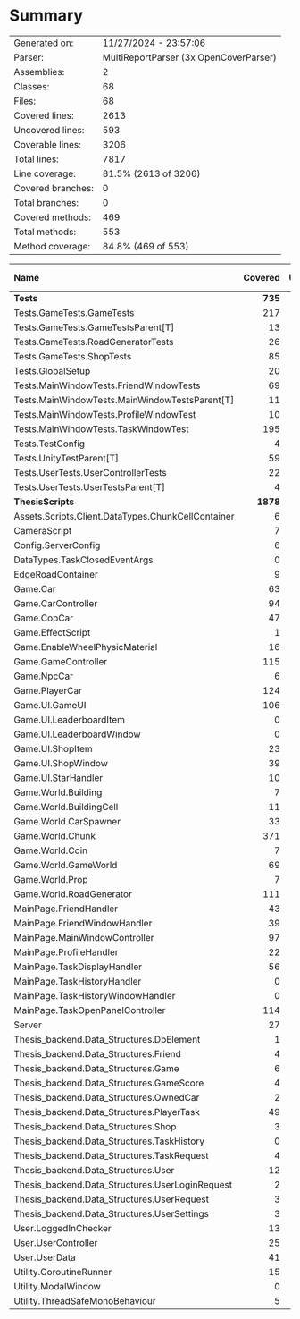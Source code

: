 ﻿# Summary
|||
|:---|:---|
| Generated on: | 11/27/2024 - 23:57:06 |
| Parser: | MultiReportParser (3x OpenCoverParser) |
| Assemblies: | 2 |
| Classes: | 68 |
| Files: | 68 |
| Covered lines: | 2613 |
| Uncovered lines: | 593 |
| Coverable lines: | 3206 |
| Total lines: | 7817 |
| Line coverage: | 81.5% (2613 of 3206) |
| Covered branches: | 0 |
| Total branches: | 0 |
| Covered methods: | 469 |
| Total methods: | 553 |
| Method coverage: | 84.8% (469 of 553) |

|**Name**|**Covered**|**Uncovered**|**Coverable**|**Total**|**Line coverage**|**Covered**|**Total**|**Branch coverage**|**Covered**|**Total**|**Method coverage**|
|:---|---:|---:|---:|---:|---:|---:|---:|---:|---:|---:|---:|
|**Tests**|**735**|**21**|**756**|**1392**|**97.2%**|**0**|**0**|****|**56**|**56**|**100%**|
|Tests.GameTests.GameTests|217|0|217|352|100%|0|0||16|16|100%|
|Tests.GameTests.GameTestsParent[T]|13|9|22|47|59%|0|0||1|1|100%|
|Tests.GameTests.RoadGeneratorTests|26|0|26|56|100%|0|0||3|3|100%|
|Tests.GameTests.ShopTests|85|3|88|157|96.5%|0|0||6|6|100%|
|Tests.GlobalSetup|20|0|20|56|100%|0|0||4|4|100%|
|Tests.MainWindowTests.FriendWindowTests|69|0|69|128|100%|0|0||4|4|100%|
|Tests.MainWindowTests.MainWindowTestsParent[T]|11|9|20|41|55%|0|0||1|1|100%|
|Tests.MainWindowTests.ProfileWindowTest|10|0|10|32|100%|0|0||1|1|100%|
|Tests.MainWindowTests.TaskWindowTest|195|0|195|296|100%|0|0||10|10|100%|
|Tests.TestConfig|4|0|4|48|100%|0|0||1|1|100%|
|Tests.UnityTestParent[T]|59|0|59|108|100%|0|0||5|5|100%|
|Tests.UserTests.UserControllerTests|22|0|22|47|100%|0|0||3|3|100%|
|Tests.UserTests.UserTestsParent[T]|4|0|4|24|100%|0|0||1|1|100%|
|**ThesisScripts**|**1878**|**572**|**2450**|**6425**|**76.6%**|**0**|**0**|****|**413**|**497**|**83%**|
|Assets.Scripts.Client.DataTypes.ChunkCellContainer|6|0|6|31|100%|0|0||5|5|100%|
|CameraScript|7|0|7|35|100%|0|0||2|2|100%|
|Config.ServerConfig|6|1|7|151|85.7%|0|0||6|7|85.7%|
|DataTypes.TaskClosedEventArgs|0|4|4|17|0%|0|0||0|1|0%|
|EdgeRoadContainer|9|0|9|33|100%|0|0||7|7|100%|
|Game.Car|63|22|85|179|74.1%|0|0||13|13|100%|
|Game.CarController|94|25|119|230|78.9%|0|0||14|18|77.7%|
|Game.CopCar|47|11|58|100|81%|0|0||1|1|100%|
|Game.EffectScript|1|0|1|17|100%|0|0||1|1|100%|
|Game.EnableWheelPhysicMaterial|16|0|16|45|100%|0|0||2|2|100%|
|Game.GameController|115|10|125|291|92%|0|0||25|25|100%|
|Game.NpcCar|6|0|6|25|100%|0|0||1|1|100%|
|Game.PlayerCar|124|49|173|315|71.6%|0|0||16|18|88.8%|
|Game.UI.GameUI|106|22|128|327|82.8%|0|0||24|28|85.7%|
|Game.UI.LeaderboardItem|0|4|4|38|0%|0|0||0|1|0%|
|Game.UI.LeaderboardWindow|0|43|43|135|0%|0|0||0|5|0%|
|Game.UI.ShopItem|23|0|23|109|100%|0|0||8|8|100%|
|Game.UI.ShopWindow|39|13|52|157|75%|0|0||6|8|75%|
|Game.UI.StarHandler|10|0|10|50|100%|0|0||1|1|100%|
|Game.World.Building|7|2|9|77|77.7%|0|0||5|7|71.4%|
|Game.World.BuildingCell|11|0|11|46|100%|0|0||7|7|100%|
|Game.World.CarSpawner|33|10|43|129|76.7%|0|0||4|5|80%|
|Game.World.Chunk|371|43|414|778|89.6%|0|0||29|30|96.6%|
|Game.World.Coin|7|0|7|34|100%|0|0||2|2|100%|
|Game.World.GameWorld|69|16|85|173|81.1%|0|0||6|6|100%|
|Game.World.Prop|7|3|10|66|70%|0|0||3|6|50%|
|Game.World.RoadGenerator|111|23|134|244|82.8%|0|0||8|9|88.8%|
|MainPage.FriendHandler|43|0|43|125|100%|0|0||7|7|100%|
|MainPage.FriendWindowHandler|39|20|59|154|66.1%|0|0||7|9|77.7%|
|MainPage.MainWindowController|97|39|136|313|71.3%|0|0||14|17|82.3%|
|MainPage.ProfileHandler|22|3|25|94|88%|0|0||4|5|80%|
|MainPage.TaskDisplayHandler|56|17|73|192|76.7%|0|0||10|11|90.9%|
|MainPage.TaskHistoryHandler|0|12|12|55|0%|0|0||0|1|0%|
|MainPage.TaskHistoryWindowHandler|0|30|30|94|0%|0|0||0|5|0%|
|MainPage.TaskOpenPanelController|114|14|128|299|89%|0|0||15|15|100%|
|Server|27|7|34|158|79.4%|0|0||1|1|100%|
|Thesis_backend.Data_Structures.DbElement|1|1|2|14|50%|0|0||2|3|66.6%|
|Thesis_backend.Data_Structures.Friend|4|1|5|33|80%|0|0||9|10|90%|
|Thesis_backend.Data_Structures.Game|6|2|8|43|75%|0|0||12|15|80%|
|Thesis_backend.Data_Structures.GameScore|4|2|6|34|66.6%|0|0||8|11|72.7%|
|Thesis_backend.Data_Structures.OwnedCar|2|3|5|32|40%|0|0||4|9|44.4%|
|Thesis_backend.Data_Structures.PlayerTask|49|12|61|137|80.3%|0|0||24|26|92.3%|
|Thesis_backend.Data_Structures.Shop|3|1|4|27|75%|0|0||6|7|85.7%|
|Thesis_backend.Data_Structures.TaskHistory|0|6|6|34|0%|0|0||0|11|0%|
|Thesis_backend.Data_Structures.TaskRequest|4|0|4|26|100%|0|0||8|8|100%|
|Thesis_backend.Data_Structures.User|12|1|13|65|92.3%|0|0||25|26|96.1%|
|Thesis_backend.Data_Structures.UserLoginRequest|2|0|2|18|100%|0|0||4|4|100%|
|Thesis_backend.Data_Structures.UserRequest|3|0|3|27|100%|0|0||6|6|100%|
|Thesis_backend.Data_Structures.UserSettings|3|1|4|26|75%|0|0||6|8|75%|
|User.LoggedInChecker|13|13|26|78|50%|0|0||3|5|60%|
|User.UserController|25|45|70|201|35.7%|0|0||5|12|41.6%|
|User.UserData|41|3|44|140|93.1%|0|0||31|31|100%|
|Utility.CoroutineRunner|15|0|15|50|100%|0|0||3|3|100%|
|Utility.ModalWindow|0|38|38|100|0%|0|0||0|4|0%|
|Utility.ThreadSafeMonoBehaviour|5|0|5|24|100%|0|0||3|3|100%|
